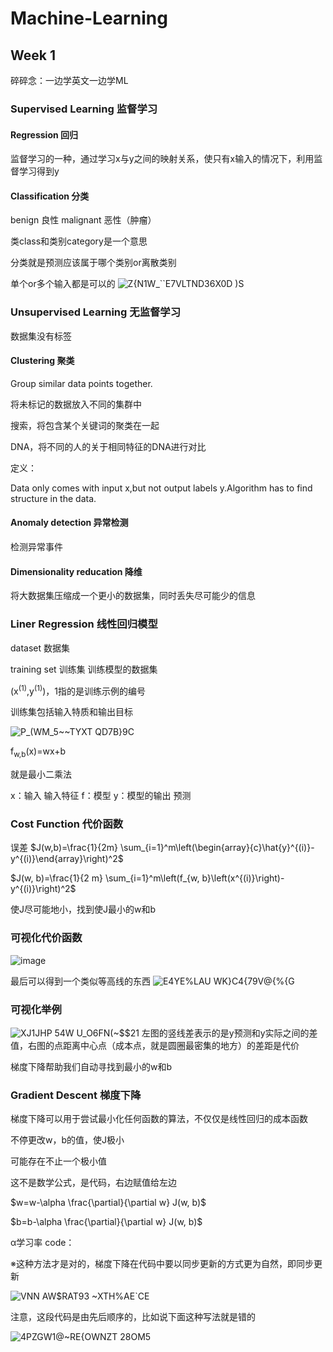 # Machine-Learning
## Week 1
碎碎念：一边学英文一边学ML
### Supervised Learning 监督学习

#### Regression 回归
监督学习的一种，通过学习x与y之间的映射关系，使只有x输入的情况下，利用监督学习得到y

#### Classification 分类

benign 良性 malignant 恶性（肿瘤）

类class和类别category是一个意思

分类就是预测应该属于哪个类别or离散类别

单个or多个输入都是可以的
![Z{N1W_``E7VLTND36X0D )S](https://github.com/Nancy0v0/Machine-Learning/assets/84230854/4daeac49-566b-4d80-9033-e532539c7ea4)

### Unsupervised Learning 无监督学习
数据集没有标签

#### Clustering 聚类

Group similar data points together.

将未标记的数据放入不同的集群中

搜索，将包含某个关键词的聚类在一起

DNA，将不同的人的关于相同特征的DNA进行对比

定义：

Data only comes with input x,but not output labels y.Algorithm has to find structure in the data.

#### Anomaly detection 异常检测

检测异常事件

#### Dimensionality reducation 降维

将大数据集压缩成一个更小的数据集，同时丢失尽可能少的信息

### Liner Regression 线性回归模型

dataset 数据集

training set 训练集 训练模型的数据集

(x<sup>(1)</sup>,y<sup>(1)</sup>)，1指的是训练示例的编号

训练集包括输入特质和输出目标

![P_(WM`_5~~TYXT `QD7B}9C](https://github.com/Nancy0v0/Machine-Learning/assets/84230854/f55f5d79-34a6-4cef-a5ee-58ebc5fd90c8)

f<sub>w,b</sub>(x)=wx+b

就是最小二乘法

x：输入 输入特征
f：模型
y：模型的输出 预测

### Cost Function 代价函数
误差
$`J(w,b)=\frac{1}{2m} \sum_{i=1}^m\left(\begin{array}{c}\hat{y}^{(i)}-y^{(i)}\end{array}\right)^2`$

$`J(w, b)=\frac{1}{2 m} \sum_{i=1}^m\left(f_{w, b}\left(x^{(i)}\right)-y^{(i)}\right)^2`$

使J尽可能地小，找到使J最小的w和b

### 可视化代价函数

![image](https://github.com/Nancy0v0/Machine-Learning/assets/84230854/25298e81-4ffe-4426-9452-2c4f3f2cadc1)

最后可以得到一个类似等高线的东西
![E4YE%LAU WK}C4{79V@{%{G](https://github.com/Nancy0v0/Machine-Learning/assets/84230854/9dd1f864-a976-454d-8ad0-407c5faca03f)

### 可视化举例

![XJ1JHP 54W U_O6FN(~$$21](https://github.com/Nancy0v0/Machine-Learning/assets/84230854/6db7aa3b-32f6-4955-ae3f-ce03c4ad85b9)
左图的竖线差表示的是y预测和y实际之间的差值，右图的点距离中心点（成本点，就是圆圈最密集的地方）的差距是代价

梯度下降帮助我们自动寻找到最小的w和b

### Gradient Descent 梯度下降

梯度下降可以用于尝试最小化任何函数的算法，不仅仅是线性回归的成本函数

不停更改w，b的值，使J极小

可能存在不止一个极小值

这不是数学公式，是代码，右边赋值给左边

$`w=w-\alpha \frac{\partial}{\partial w} J(w, b)`$

$`b=b-\alpha \frac{\partial}{\partial w} J(w, b)`$

α学习率
code：

※这种方法才是对的，梯度下降在代码中要以同步更新的方式更为自然，即同步更新

![VNN AW$RAT93 ~XTH%AE`CE](https://github.com/Nancy0v0/Machine-Learning/assets/84230854/2357a3c6-d668-416c-a9d1-ec650734f89a)

注意，这段代码是由先后顺序的，比如说下面这种写法就是错的

![4PZGW1@~RE{OWNZT 28OM5](https://github.com/Nancy0v0/Machine-Learning/assets/84230854/8fcddfaf-0546-43ef-bd06-0d647f78d762)


